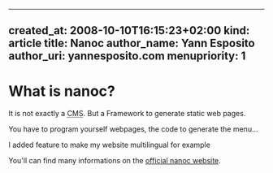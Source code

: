 -----
created_at: 2008-10-10T16:15:23+02:00
kind: article
title: Nanoc
author_name: Yann Esposito
author_uri: yannesposito.com
menupriority: 1
-----

What is nanoc?
=============================================

It is not exactly a 
<abbr title="Content Management System">CMS</abbr>.
But a Framework to generate static web pages.

You have to program yourself webpages, the code
to generate the menu...

I added feature to make my website multilingual for example

You'll can find many informations on the
[official nanoc website](http://nanoc.stoneship.org).


